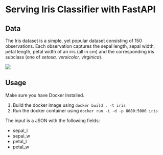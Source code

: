 # Serving Iris Classifier with FastAPI

## Data

The Iris dataset is a simple, yet popular dataset consisting of 150 observations. Each observation captures the sepal length, sepal width, petal length, petal width of an iris (all in cm) and the corresponding iris subclass (one of *setosa, versicolor, virginica*).

![](https://s3.amazonaws.com/assets.datacamp.com/blog_assets/Machine+Learning+R/iris-machinelearning.png)


## Usage

Make sure you have Docker installed.

1. Build the docker image using `docker build . -t iris`
2. Run the docker container using `docker run -i -d -p 8080:5000 iris`

The input is a JSON with the following fields:

* sepal_l
* sepal_w
* petal_l
* petal_w

